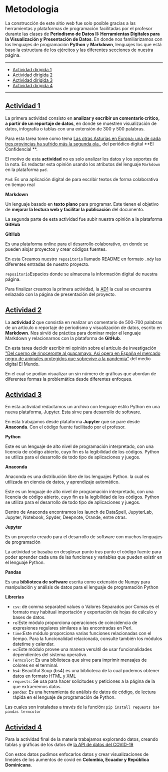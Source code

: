 # Metodologia

La construcción de este sitio web fue solo posible gracias a las herramientas y plataformas de programación facilitadas por el profesor durante las clases de **Periodismo de Datos II: Herramientas Digitales para la Visualización y Presentación de Datos**. En donde nos familiarizamos con los lenguajes de programación **Python** y **Markdown**, lenguajes los que está baso la estructura de los ejércitos y las diferentes secciones de nuestra página.

***

- [Actividad dirigida 1](ad1.md)
- [Actividad dirigida 2](ad2.md)
- [Actividad dirigida 3](ad3.md)
- [Actividad dirigida 4](ad4.md)

***

## [Actividad 1](ad1.md)

La primera actividad consisto en **analizar y escribir un comentario crítico, a partir de un reportaje de datos**, en donde se muestren visualización de datos, infografía o tablas con una extensión de 300 y 500 palabras.

Para esta tarea tome como tema [Las otras Asturias en Europa: una de cada tres provincias ha sufrido más la segunda ola.](https://www.elconfidencial.com/mundo/2020-12-20/exceso-mortalidad-regiones-europa_2878936/), del periódico digital **El Confidencial **.  

El motivo de esta **actividad** no es solo analizar los datos y los soportes de la nota. Es redactar esta opinión usando los atributos del lenguaje `Markdown` en la plataforma `pad`.

`Pad`: Es una aplicación digital de para escribir textos de forma colaborativa en tiempo real 

**Markdown**

Un lenguaje basado en **texto plano** para programar. Este tienen el objetivo de **mejorar la lectura web y facilitar la publicación** del documento. 

La segunda parte de esta actividad fue subir nuestra opinión a la plataforma **GitHub**

**GitHub**

Es una plataforma online para el desarrollo colaborativo, en donde se pueden alojar proyectos y crear códigos fuentes.

En esta Creamos nuestro `repositorio` llamado README en formato `.md`y las diferentes entradas de nuestro proyecto.

`repositorio`Espacios donde se almacena la información digital de nuestra página. 

Para finalizar creamos la primera actividad, la [AD1](ad1.md) la cual se encuentra enlazado con la página de presentación del proyecto. 

## [Actividad 2](ad2.md)

La **actividad 2** que consistía en realizar un comentario de 500-700 palabras de un artículo o reportaje de periodismo y visualización de datos, escrito en **Markdown**. Nos sirvió de práctica para dominar mejor el lenguaje Markdown y relacionarnos con la plataforma de **GitHub**.

En esta tarea decidir escribir mi opinión sobre el artículo de investigación ["Del cuerno de rinoceronte al guacamayo: Así opera en España el mercado negro de animales protegidos que sobrevive a la pandemia"](https://www.elmundo.es/ciencia-y-salud/medio-ambiente/2021/12/30/61bcd569fc6c83a2308b459a.html) del medio digital El Mundo. 

En el cual se podían visualizar un sin número de gráficas que abordan de diferentes formas la problemática desde diferentes enfoques.

## [Actividad 3](ad3.md)

En esta actividad redactamos un archivo con lenguaje estilo Python en una nueva plataforma, Jupyter. Esta sirve para desarrollo de software.

En esta trabajamos desde plataforma **Jupyter** que se pare desde **Anaconda**. Con el código fuente facilitado por el profesor.  

**Python**

Este es un lenguaje de alto nivel de programación interpretado, con una licencia de código abierto, cuyo fin es la legibilidad de los códigos. Python se utiliza para el desarrollo de todo tipo de aplicaciones y juegos.

**Anaconda**

Anaconda es una distribución libre de los lenguajes Python. la cual es utilizada en ciencia de datos, y aprendizaje automático.

Este es un lenguaje de alto nivel de programación interpretado, con una licencia de código abierto, cuyo fin es la legibilidad de los códigos. Python se utiliza para el desarrollo de todo tipo de aplicaciones y juegos.

Dentro de Anaconda encontramos los launch de DataSpell, JupyterLab, Jupyter, Notebook, Spyder, Deepnote, Orande, entre otras.

**Jupyter**

Es un proyecto creado para el desarrollo de software con muchos lenguajes de programación

La actividad se basaba en desglosar punto tras punto el código fuente para poder aprender cada una de las funciones y variables que pueden existir en el lenguaje Python.

**Pandas**

Es una **biblioteca de software** escrita como extensión de Numpy para manipulación y análisis de datos para el lenguaje de programación Python

**Librerías**

- `csv`: de comma separated values o Valores Separados por Comas es el formato muy habitual importación y exportación de hojas de cálculo y bases de datos.
- `re`:Este módulo proporciona operaciones de coincidencia de expresiones regulares similares a las encontradas en Perl.
- `time`:Este módulo proporciona varias funciones relacionadas con el tiempo. Para la funcionalidad relacionada, consulte también los módulos datetime y calendar.
- `os`:Este módulo provee una manera versátil de usar funcionalidades dependientes del sistema operativo.
- `Termcolor`: Es una biblioteca que sirve para imprimir mensajes de colores en el terminal.
- `bs4`: Beautiful Soup (bs4) es una biblioteca de la cual podemos obtener datos en formato HTML y XML
- `requests`: Se usa para hacer solicitudes y peticiones a la página de la que extraeremos datos.
- `pandas`: Es una herramienta de análisis de datos de código, de lectura rápida en el lenguaje de programación de Python.

Las cuales son instaladas a través de la función`!pip install requests bs4 pandas termcolor`

## [Actividad 4](ad4.md)

Para la actividad final de la materia trabajamos explorando datos, creando tablas y gráficas de los datos de [la API de datos del COVID-19](https://covid19api.com/)

Con estos datos pudimos enfocarlos datos y crear visualizaciones de lineales de los aumentos de covid en **Colombia, Ecuador y República Dominicana**. 
